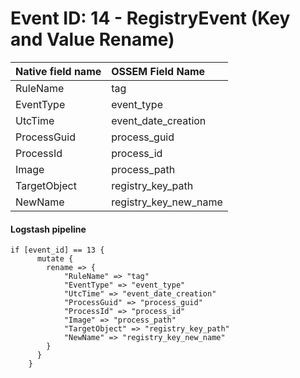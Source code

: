# Event ID: 14 - RegistryEvent (Key and Value Rename)

|Native field name            |OSSEM Field Name                   |
|:----------------------------|:----------------------------------|
| RuleName                    | tag                               |
| EventType                   | event_type                        |
| UtcTime                     | event_date_creation               |
| ProcessGuid                 | process_guid                      |
| ProcessId                   | process_id                        |
| Image                       | process_path                      |
| TargetObject                | registry_key_path                 |
| NewName                     | registry_key_new_name             |


#### Logstash pipeline

```
if [event_id] == 13 {
      mutate {
        rename => {
            "RuleName" => "tag"
            "EventType" => "event_type"
            "UtcTime" => "event_date_creation"
            "ProcessGuid" => "process_guid"
            "ProcessId" => "process_id"
            "Image" => "process_path"
            "TargetObject" => "registry_key_path"
            "NewName" => "registry_key_new_name"
        }
      }
    }
```